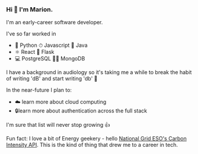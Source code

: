 ### Hi 👋 I'm Marion.

I'm an early-career software developer.  

I've so far worked in
* 🐍 Python   ⏱ Javascript    🧱 Java     
* ⚛️ React     🍟 Flask        
* 💻 PostgreSQL   💃🕺 MongoDB 

I have a background in audiology so it's taking me a while to break the habit of writing 'dB' and start writing 'db' 🎵 

In the near-future I plan to:
* ☁️ learn more about cloud computing
* 🔒learn more about authentication across the full stack

I'm sure that list will never stop growing 👍

Fun fact: I love a bit of Energy geekery - hello [National Grid ESO's Carbon Intensity API](https://carbonintensity.org.uk/). This is the kind of thing that drew me to a career in tech.


